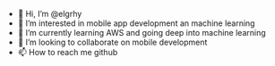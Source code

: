 - 👋 Hi, I’m @elgrhy
- 👀 I’m interested in mobile app development an machine learning
- 🌱 I’m currently learning AWS and going deep into machine learning
- 💞️ I’m looking to collaborate on mobile development
- 📫 How to reach me github

<!---
elgrhy/elgrhy is a ✨ special ✨ repository because its `README.md` (this file) appears on your GitHub profile.
You can click the Preview link to take a look at your changes.
--->
